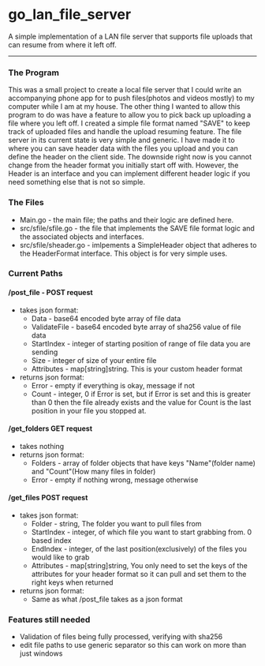 # go_lan_file_server
A simple implementation of a LAN file server that supports file uploads that can resume from where it left off.

---

### The Program
This was a small project to create a local file server that I could write an accompanying phone app for to push files(photos and videos mostly) to my computer while I am at my house. The other thing I wanted to allow this program to do was have a feature to allow you to pick back up uploading a file where you left off. I created a simple file format named "SAVE" to keep track of uploaded files and handle the upload resuming feature. The file server in its current state is very simple and generic. I have made it to where you can save header data with the files you upload and you can define the header on the client side. The downside right now is you cannot change from the header format you initially start off with. However, the Header is an interface and you can implement different header logic if you need something else that is not so simple. 

### The Files
- Main.go - the main file; the paths and their logic are defined here.
- src/sfile/sfile.go - the file that implements the SAVE file format logic and the associated objects and interfaces.
- src/sfile/sheader.go - imlpements a SimpleHeader object that adheres to the HeaderFormat interface. This object is for very simple uses.

### Current Paths
#### /post_file - POST request 
- takes json format:
  - Data - base64 encoded byte array of file data
  - ValidateFile - base64 encoded byte array of sha256 value of file data
  - StartIndex - integer of starting position of range of file data you are sending
  - Size - integer of size of your entire file
  - Attributes - map[string]string. This is your custom header format
- returns json format:
  - Error - empty if everything is okay, message if not
  - Count - integer, 0 if Error is set, but if Error is set and this is greater than 0 then the file already exists and the value for Count is the last position in your file you stopped at.
#### /get_folders GET request 
- takes nothing
- returns json format:
  - Folders - array of folder objects that have keys "Name"(folder name) and "Count"(How many files in folder)
  - Error - empty if nothing wrong, message otherwise
#### /get_files POST request
- takes json format:
  - Folder - string, The folder you want to pull files from
  - StartIndex - integer, of which file you want to start grabbing from. 0 based index
  - EndIndex - integer, of the last position(exclusively) of the files you would like to grab
  - Attributes - map[string]string, You only need to set the keys of the attributes for your header format so it can pull and set them to the right keys when returned
- returns json format:
  - Same as what /post_file takes as a json format
  
### Features still needed
- Validation of files being fully processed, verifying with sha256
- edit file paths to use generic separator so this can work on more than just windows
